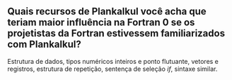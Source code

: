 ## Quais recursos de Plankalkul você acha que teriam maior influência na Fortran 0 se os projetistas da Fortran estivessem familiarizados com Plankalkul?

 Estrutura de dados, tipos numéricos inteiros e ponto flutuante, vetores e registros, estrutura de repetição, sentença de seleção *if*, sintaxe similar.
